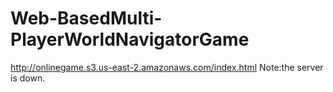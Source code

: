 # Web-BasedMulti-PlayerWorldNavigatorGame

http://onlinegame.s3.us-east-2.amazonaws.com/index.html
Note:the server is down.
